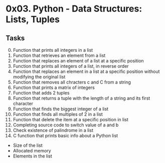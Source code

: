 
# 0x03. Python - Data Structures: Lists, Tuples

## Tasks

0. Function that prints all integers in a list
1. Function that retrieves an element from a list
2. Function that replaces an element of a list at a specific position
3. Function that prints all integers of a list, in reverse order
4. Function that replaces an element in a list at a specific position without modifying the original list
5. Function that removes all chracters c and C from a string
6. Function that prints a matrix of integers
7. Function that adds 2 tuples
8. Function that returns a tuple with the length of a string and its first character
9. Function that finds the biggest integer of a list
10. Function that finds all multiples of 2 in a list
11. Function that delete the item at a specific position in list
12. Completing source code to switch value of a and b
12. Check existence of palindrome in a list
13. C function that prints basic info about a Python list
&emsp;
* Size of the list
&emsp;
* Allocated memory
&emsp;
* Elements in the list
